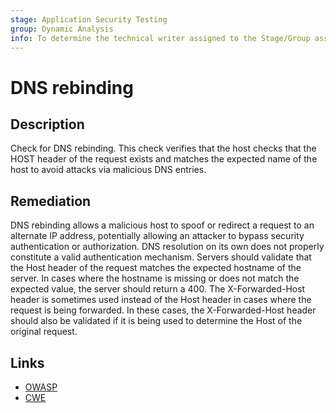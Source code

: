 ```yaml
---
stage: Application Security Testing
group: Dynamic Analysis
info: To determine the technical writer assigned to the Stage/Group associated with this page, see https://handbook.gitlab.com/handbook/product/ux/technical-writing/#assignments
---
```


# DNS rebinding

## Description

Check for DNS rebinding. This check verifies that the host checks that the HOST header of the request exists and matches the expected name of the host to avoid attacks via malicious DNS entries.

## Remediation

DNS rebinding allows a malicious host to spoof or redirect a request to an alternate IP address, potentially allowing an attacker to bypass security authentication or authorization. DNS resolution on its own does not properly constitute a valid authentication mechanism. Servers should validate that the Host header of the request matches the expected hostname of the server. In cases where the hostname is missing or does not match the expected value, the server should return a 400. The X-Forwarded-Host header is sometimes used instead of the Host header in cases where the request is being forwarded. In these cases, the X-Forwarded-Host header should also be validated if it is being used to determine the Host of the original request.

## Links

- [OWASP](https://owasp.org/Top10/A05_2021-Security_Misconfiguration/)
- [CWE](https://cwe.mitre.org/data/definitions/350.html)
